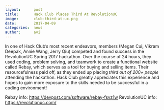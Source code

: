 ```yaml
---
layout:      post
title:       Hack Club Places Third At RevolutionUC
image:       club-third-at-uc.png
date:        2017-04-09
categories:  news
author:      avi
---
```


In one of Hack Club’s most recent endeavors, members (Megan Cui, Vikram Deepak, Annie Wang, Jerry Qiu) competed and found success in the RevolutionUC Spring 2017 hackathon. Over the course of 24 hours, they used coding, problem solving, and teamwork to create a functional website called Rebay, which serves as a tool for buying and selling items. Their resourcefulness paid off, as they ended up placing *third out of 200+ people* attending the hackathon. Hack Club greatly appreciates this experience and hopes to gain more exposure to the skills needed to be successful in a coding environment!

Rebay info:  https://devpost.com/software/rebay-fsvz1w
RevolutionUC info: https://revolutionuc.com/
